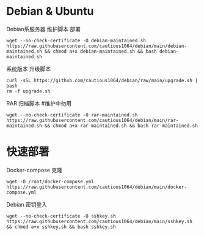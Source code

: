 # Debian & Ubuntu

Debian系服务器 维护脚本 部署
```
wget --no-check-certificate -O debian-maintained.sh https://raw.githubusercontent.com/cautious1064/debian/main/debian-maintained.sh && chmod a+x debian-maintained.sh && bash debian-maintained.sh
```

系统版本 升级脚本 
```
curl -sSL https://github.com/cautious1064/debian/raw/main/upgrade.sh | bash
rm -f upgrade.sh
```

RAR 归档脚本 #维护中勿用
```
wget --no-check-certificate -O rar-maintained.sh https://raw.githubusercontent.com/cautious1064/debian/main/rar-maintained.sh && chmod a+x rar-maintained.sh && bash rar-maintained.sh
```

# 快速部署 

Docker-compose 克隆
```
wget -O /root/docker-compose.yml https://raw.githubusercontent.com/cautious1064/debian/main/docker-compose.yml
```
Debian 密钥登入
```
wget --no-check-certificate -O sshkey.sh https://raw.githubusercontent.com/cautious1064/debian/main/sshkey.sh && chmod a+x sshkey.sh && bash sshkey.sh
```
